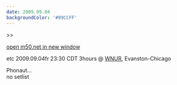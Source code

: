 ```yaml
---
date: 2009.09.04
backgroundColor: '#99CCFF'
---
```


\>>

[open m50.net in new window  
](http://m50.net/)  


etc 2009.09.04fr 23:30 CDT 3hours @ [WNUR](http://www.wnur.org/), Evanston-Chicago  

Phonaut...  
no setlist